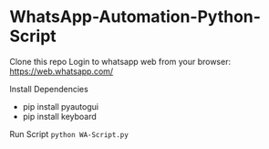 # WhatsApp-Automation-Python-Script

Clone this repo
Login to whatsapp web from your browser: https://web.whatsapp.com/

Install Dependencies
* pip install pyautogui
* pip install keyboard

Run Script
`python WA-Script.py`
